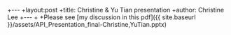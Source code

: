 +---
+layout:post
+title: Christine & Yu Tian presentation
+author: Christine Lee
+---
+
+Please see [my discussion in this pdf]({{ site.baseurl }}/assets/API_Presentation_final-Christine,YuTian.pptx)

